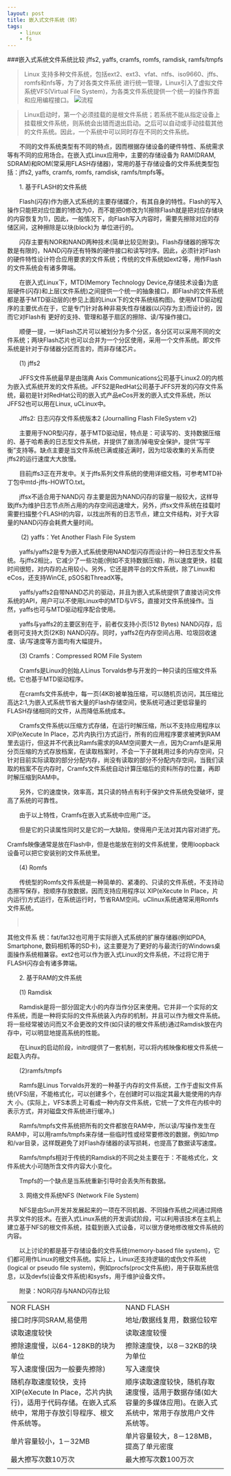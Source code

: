 ```yaml
---
layout: post
title: 嵌入式文件系统（转）
tags:
    - linux
    - fs
---
```


###嵌入式系统文件系统比较 jffs2, yaffs, cramfs, romfs, ramdisk, ramfs/tmpfs
    

>Linux 支持多种文件系统，包括ext2、ext3、vfat、ntfs、iso9660、jffs、romfs和nfs等，为了对各类文件系统 进行统一管理，Linux引入了虚拟文件系统VFS(Virtual File System)，为各类文件系统提供一个统一的操作界面和应用编程接口。
![流程](/lazycat/05/1223.png)


>Linux启动时，第一个必须挂载的是根文件系统；若系统不能从指定设备上挂载根文件系统，则系统会出错而退出启动。之后可以自动或手动挂载其他的文件系统。因此，一个系统中可以同时存在不同的文件系统。

>
　　不同的文件系统类型有不同的特点，因而根据存储设备的硬件特性、系统需求等有不同的应用场合。在嵌入式Linux应用中，主要的存储设备为 RAM(DRAM, SDRAM)和ROM(常采用FLASH存储器)，常用的基于存储设备的文件系统类型包括：jffs2, yaffs, cramfs, romfs, ramdisk, ramfs/tmpfs等。

>
　　1. 基于FLASH的文件系统
>
　　Flash(闪存)作为嵌入式系统的主要存储媒介，有其自身的特性。Flash的写入操作只能把对应位置的1修改为0，而不能把0修改为1(擦除Flash就是把对应存储块的内容恢复为1)，因此，一般情况下，向Flash写入内容时，需要先擦除对应的存储区间，这种擦除是以块(block)为 单位进行的。
>
　　闪存主要有NOR和NAND两种技术(简单比较见附录)。Flash存储器的擦写次数是有限的，NAND闪存还有特殊的硬件接口和读写时序。因此，必须针对Flash的硬件特性设计符合应用要求的文件系统；传统的文件系统如ext2等，用作Flash的文件系统会有诸多弊端。
>
　　在嵌入式Linux下，MTD(Memory Technology Device,存储技术设备)为底层硬件(闪存)和上层(文件系统)之间提供一个统一的抽象接口，即Flash的文件系统都是基于MTD驱动层的(参见上面的Linux下的文件系统结构图)。使用MTD驱动程序的主要优点在于，它是专门针对各种非易失性存储器(以闪存为主)而设计的，因而它对Flash有 更好的支持、管理和基于扇区的擦除、读/写操作接口。
>
　　顺便一提，一块Flash芯片可以被划分为多个分区，各分区可以采用不同的文件系统；两块Flash芯片也可以合并为一个分区使用，采用一个文件系统。即文件系统是针对于存储器分区而言的，而非存储芯片。
>
　　(1) jffs2
>
　　JFFS文件系统最早是由瑞典 Axis Communications公司基于Linux2.0的内核为嵌入式系统开发的文件系统。JFFS2是RedHat公司基于JFFS开发的闪存文件系统，最初是针对RedHat公司的嵌入式产品eCos开发的嵌入式文件系统，所以JFFS2也可以用在Linux, uCLinux中。
>
　　Jffs2: 日志闪存文件系统版本2 (Journalling Flash FileSystem v2)
>
　　主要用于NOR型闪存，基于MTD驱动层，特点是：可读写的、支持数据压缩的、基于哈希表的日志型文件系统，并提供了崩溃/掉电安全保护，提供“写平衡”支持等。缺点主要是当文件系统已满或接近满时，因为垃圾收集的关系而使jffs2的运行速度大大放慢。
>
　　目前jffs3正在开发中。关于jffs系列文件系统的使用详细文档，可参考MTD补丁包中mtd-jffs-HOWTO.txt。
>
　　jffsx不适合用于NAND闪 存主要是因为NAND闪存的容量一般较大，这样导致jffs为维护日志节点所占用的内存空间迅速增大，另外，jffsx文件系统在挂载时需要扫描整个FLASH的内容，以找出所有的日志节点，建立文件结构，对于大容量的NAND闪存会耗费大量时间。
>
>
>
　　 (2) yaffs：Yet Another Flash File System
>
　　yaffs/yaffs2是专为嵌入式系统使用NAND型闪存而设计的一种日志型文件系统。与jffs2相比，它减少了一些功能(例如不支持数据压缩)，所以速度更快，挂载时间很短，对内存的占用较小。另外，它还是跨平台的文件系统，除了Linux和eCos，还支持WinCE, pSOS和ThreadX等。
>
　　yaffs/yaffs2自带NAND芯片的驱动，并且为嵌入式系统提供了直接访问文件系统的API，用户可以不使用Linux中的MTD与VFS，直接对文件系统操作。当然，yaffs也可与MTD驱动程序配合使用。
>
　　yaffs与yaffs2的主要区别在于，前者仅支持小页(512 Bytes) NAND闪存，后者则可支持大页(2KB) NAND闪存。同时，yaffs2在内存空间占用、垃圾回收速度、读/写速度等方面均有大幅提升。
>
 
>
　　(3) Cramfs：Compressed ROM File System
>
　　Cramfs是Linux的创始人Linus Torvalds参与开发的一种只读的压缩文件系统。它也基于MTD驱动程序。
>
　　在cramfs文件系统中，每一页(4KB)被单独压缩，可以随机页访问，其压缩比高达2:1,为嵌入式系统节省大量的Flash存储空间，使系统可通过更低容量的FLASH存储相同的文件，从而降低系统成本。
>
　　Cramfs文件系统以压缩方式存储，在运行时解压缩，所以不支持应用程序以XIP(eXecute In Place，芯片内执行)方式运行，所有的应用程序要求被拷到RAM里去运行，但这并不代表比Ramfs需求的RAM空间要大一点，因为Cramfs是采用分页压缩的方式存放档案，在读取档案时，不会一下子就耗用过多的内存空间，只针对目前实际读取的部分分配内存，尚没有读取的部分不分配内存空间，当我们读取的档案不在内存时，Cramfs文件系统自动计算压缩后的资料所存的位置，再即时解压缩到RAM中。
>
　　另外，它的速度快，效率高，其只读的特点有利于保护文件系统免受破坏，提高了系统的可靠性。
>
　　由于以上特性，Cramfs在嵌入式系统中应用广泛。
>
　　但是它的只读属性同时又是它的一大缺陷，使得用户无法对其内容对进扩充。
>
Cramfs映像通常是放在Flash中，但是也能放在别的文件系统里，使用loopback 设备可以把它安装别的文件系统里。
>
>
>
　　(4) Romfs
>
　　传统型的Romfs文件系统是一种简单的、紧凑的、只读的文件系统，不支持动态擦写保存，按顺序存放数据，因而支持应用程序以 XIP(eXecute In Place，片内运行)方式运行，在系统运行时，节省RAM空间。uClinux系统通常采用Romfs文件系统。
>
>　　
>
其他文件系 统：fat/fat32也可用于实际嵌入式系统的扩展存储器(例如PDA, Smartphone, 数码相机等的SD卡)，这主要是为了更好的与最流行的Windows桌面操作系统相兼容。ext2也可以作为嵌入式Linux的文件系统，不过将它用于 FLASH闪存会有诸多弊端。
>
>
>
　　2. 基于RAM的文件系统
>
　　(1) Ramdisk
>
　　Ramdisk是将一部分固定大小的内存当作分区来使用。它并非一个实际的文件系统，而是一种将实际的文件系统装入内存的机制，并且可以作为根文件系统。将一些经常被访问而又不会更改的文件(如只读的根文件系统)通过Ramdisk放在内存中，可以明显地提高系统的性能。
>
　　在Linux的启动阶段，initrd提供了一套机制，可以将内核映像和根文件系统一起载入内存。
>
　　(2)ramfs/tmpfs
>
　　Ramfs是Linus Torvalds开发的一种基于内存的文件系统，工作于虚拟文件系统(VFS)层，不能格式化，可以创建多个，在创建时可以指定其最大能使用的内存大 小。(实际上，VFS本质上可看成一种内存文件系统，它统一了文件在内核中的表示方式，并对磁盘文件系统进行缓冲。)
>
　　Ramfs/tmpfs文件系统把所有的文件都放在RAM中，所以读/写操作发生在RAM中，可以用ramfs/tmpfs来存储一些临时性或经常要修改的数据，例如/tmp和/var目录，这样既避免了对Flash存储器的读写损耗，也提高了数据读写速度。
>
　　Ramfs/tmpfs相对于传统的Ramdisk的不同之处主要在于：不能格式化，文件系统大小可随所含文件内容大小变化。
>
　　Tmpfs的一个缺点是当系统重新引导时会丢失所有数据。
>
　　3. 网络文件系统NFS (Network File System)
>
　　NFS是由Sun开发并发展起来的一项在不同机器、不同操作系统之间通过网络共享文件的技术。在嵌入式Linux系统的开发调试阶段，可以利用该技术在主机上建立基于NFS的根文件系统，挂载到嵌入式设备，可以很方便地修改根文件系统的内容。
>
>
>
　　以上讨论的都是基于存储设备的文件系统(memory-based file system)，它们都可用作Linux的根文件系统。实际上，Linux还支持逻辑的或伪文件系统(logical or pseudo file system)，例如procfs(proc文件系统)，用于获取系统信息，以及devfs(设备文件系统)和sysfs，用于维护设备文件。
>
>
>
　　附录：NOR闪存与NAND闪存比较

>
<table>
   <tr>
      <td>NOR FLASH</td>
      <td>NAND FLASH</td>
   </tr>
   <tr>
      <td>接口时序同SRAM,易使用</td>
      <td>地址/数据线复用，数据位较窄</td>
   </tr>
   <tr>
      <td>读取速度较快</td>
      <td>读取速度较慢</td>
   </tr>
   <tr>
      <td>擦除速度慢，以64-128KB的块为单位</td>
      <td>擦除速度快，以8－32KB的块为单位</td>
   </tr>
   <tr>
      <td>写入速度慢(因为一般要先擦除)</td>
      <td>写入速度快</td>
   </tr>
   <tr>
      <td>随机存取速度较快，支持XIP(eXecute In Place，芯片内执行)，适用于代码存储。在嵌入式系统中，常用于存放引导程序、根文件系统等。</td>
      <td>顺序读取速度较快，随机存取速度慢，适用于数据存储(如大容量的多媒体应用)。在嵌入式系统中，常用于存放用户文件系统等。</td>
   </tr>
   <tr>
      <td>单片容量较小，1－32MB</td>
      <td>单片容量较大，8－128MB，提高了单元密度</td>
   </tr>
   <tr>
      <td>最大擦写次数10万次</td>
      <td>最大擦写次数100万次</td>
   </tr>
   <tr>
      <td></td>
   </tr>
</table>
